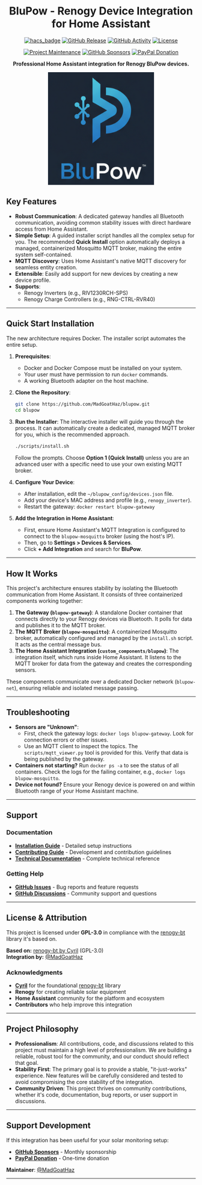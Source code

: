 <div align="center">

# BluPow - Renogy Device Integration for Home Assistant

</div>

<div align="center">

[![hacs_badge](https://img.shields.io/badge/HACS-Default-orange.svg)](https://github.com/hacs/integration)
[![GitHub Release][releases-shield]][releases]
[![GitHub Activity][commits-shield]][commits]
[![License][license-shield]](LICENSE)

[![Project Maintenance][maintenance-shield]][maintenance-url]
[![GitHub Sponsors][sponsors-shield]][sponsors]
[![PayPal Donation][paypal-shield]][paypal]

**Professional Home Assistant integration for Renogy BluPow devices.**

</div>

<div align="center">
<img src="BluPow.png" alt="BluPow Integration" width="300"/>
</div>

## Key Features

-   **Robust Communication**: A dedicated gateway handles all Bluetooth communication, avoiding common stability issues with direct hardware access from Home Assistant.
-   **Simple Setup**: A guided installer script handles all the complex setup for you. The recommended **Quick Install** option automatically deploys a managed, containerized Mosquitto MQTT broker, making the entire system self-contained.
-   **MQTT Discovery**: Uses Home Assistant's native MQTT discovery for seamless entity creation.
-   **Extensible**: Easily add support for new devices by creating a new device profile.
-   **Supports**:
    -   Renogy Inverters (e.g., RIV1230RCH-SPS)
    -   Renogy Charge Controllers (e.g., RNG-CTRL-RVR40)

---

## Quick Start Installation

The new architecture requires Docker. The installer script automates the entire setup.

1.  **Prerequisites**:
    *   Docker and Docker Compose must be installed on your system.
    *   Your user must have permission to run `docker` commands.
    *   A working Bluetooth adapter on the host machine.

2.  **Clone the Repository**:
    ```bash
    git clone https://github.com/MadGoatHaz/blupow.git
    cd blupow
    ```

3.  **Run the Installer**:
    The interactive installer will guide you through the process. It can automatically create a dedicated, managed MQTT broker for you, which is the recommended approach.
    ```bash
    ./scripts/install.sh
    ```
    Follow the prompts. Choose **Option 1 (Quick Install)** unless you are an advanced user with a specific need to use your own existing MQTT broker.

4.  **Configure Your Device**:
    *   After installation, edit the `~/blupow_config/devices.json` file.
    *   Add your device's MAC address and profile (e.g., `renogy_inverter`).
    *   Restart the gateway: `docker restart blupow-gateway`

5.  **Add the Integration in Home Assistant**:
    *   First, ensure Home Assistant's MQTT Integration is configured to connect to the `blupow-mosquitto` broker (using the host's IP).
    *   Then, go to **Settings > Devices & Services**.
    *   Click **+ Add Integration** and search for **BluPow**.

---

## How It Works

This project's architecture ensures stability by isolating the Bluetooth communication from Home Assistant. It consists of three containerized components working together:

1.  **The Gateway (`blupow-gateway`)**: A standalone Docker container that connects directly to your Renogy devices via Bluetooth. It polls for data and publishes it to the MQTT broker.
2.  **The MQTT Broker (`blupow-mosquitto`)**: A containerized Mosquitto broker, automatically configured and managed by the `install.sh` script. It acts as the central message bus.
3.  **The Home Assistant Integration (`custom_components/blupow`)**: The integration itself, which runs inside Home Assistant. It listens to the MQTT broker for data from the gateway and creates the corresponding sensors.

These components communicate over a dedicated Docker network (`blupow-net`), ensuring reliable and isolated message passing.

---

## Troubleshooting

-   **Sensors are "Unknown"**:
    *   First, check the gateway logs: `docker logs blupow-gateway`. Look for connection errors or other issues.
    *   Use an MQTT client to inspect the topics. The `scripts/mqtt_viewer.py` tool is provided for this. Verify that data is being published by the gateway.
-   **Containers not starting?** Run `docker ps -a` to see the status of all containers. Check the logs for the failing container, e.g., `docker logs blupow-mosquitto`.
-   **Device not found?** Ensure your Renogy device is powered on and within Bluetooth range of your Home Assistant machine.

---

## Support

### Documentation
- **[Installation Guide](docs/INSTALLATION.md)** - Detailed setup instructions
- **[Contributing Guide](docs/CONTRIBUTING.md)** - Development and contribution guidelines
- **[Technical Documentation](docs/TECHNICAL_ARCHITECTURE.md)** - Complete technical reference

### Getting Help
- **[GitHub Issues](https://github.com/MadGoatHaz/blupow/issues)** - Bug reports and feature requests
- **[GitHub Discussions](https://github.com/MadGoatHaz/blupow/discussions)** - Community support and questions

---

## License & Attribution

This project is licensed under **GPL-3.0** in compliance with the [renogy-bt](https://github.com/cyrils/renogy-bt) library it's based on.

**Based on:** [renogy-bt by Cyril](https://github.com/cyrils/renogy-bt) (GPL-3.0)  
**Integration by:** [@MadGoatHaz](https://github.com/MadGoatHaz)

### Acknowledgments
- **[Cyril](https://github.com/cyrils)** for the foundational [renogy-bt](https://github.com/cyrils/renogy-bt) library
- **Renogy** for creating reliable solar equipment
- **Home Assistant** community for the platform and ecosystem
- **Contributors** who help improve this integration

---

## Project Philosophy

-   **Professionalism**: All contributions, code, and discussions related to this project must maintain a high level of professionalism. We are building a reliable, robust tool for the community, and our conduct should reflect that goal.
-   **Stability First**: The primary goal is to provide a stable, "it-just-works" experience. New features will be carefully considered and tested to avoid compromising the core stability of the integration.
-   **Community Driven**: This project thrives on community contributions, whether it's code, documentation, bug reports, or user support in discussions.

---

## Support Development

If this integration has been useful for your solar monitoring setup:

- **[GitHub Sponsors](https://github.com/sponsors/MadGoatHaz)** - Monthly sponsorship
- **[PayPal Donation](https://www.paypal.com/donate/?business=SYVNJAZPAC23S&no_recurring=0&currency_code=USD)** - One-time donation

**Maintainer**: [@MadGoatHaz](https://github.com/MadGoatHaz)

---

<!-- Badges -->
[releases-shield]: https://img.shields.io/github/release/MadGoatHaz/blupow.svg?style=for-the-badge
[releases]: https://github.com/MadGoatHaz/blupow/releases
[commits-shield]: https://img.shields.io/github/commit-activity/y/MadGoatHaz/blupow.svg?style=for-the-badge
[commits]: https://github.com/MadGoatHaz/blupow/commits/main
[license-shield]: https://img.shields.io/badge/license-GPL--3.0-blue.svg?style=for-the-badge
[maintenance-shield]: https://img.shields.io/badge/maintainer-@MadGoatHaz-blue.svg?style=for-the-badge
[maintenance-url]: https://github.com/MadGoatHaz
[sponsors-shield]: https://img.shields.io/badge/GitHub-Sponsors-ff69b4.svg?style=for-the-badge
[sponsors]: https://github.com/sponsors/MadGoatHaz
[paypal-shield]: https://img.shields.io/badge/PayPal-Donate-blue.svg?style=for-the-badge
[paypal]: https://www.paypal.com/donate/?business=SYVNJAZPAC23S&no_recurring=0&currency_code=USD 